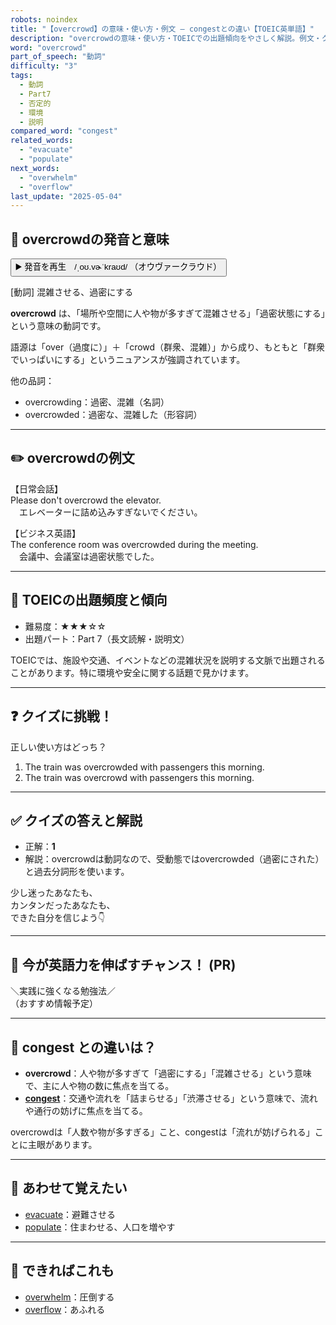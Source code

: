 ```yaml
---
robots: noindex
title: "【overcrowd】の意味・使い方・例文 ― congestとの違い【TOEIC英単語】"
description: "overcrowdの意味・使い方・TOEICでの出題傾向をやさしく解説。例文・クイズ付きでcongestとの違いもわかりやすく学べます。"
word: "overcrowd"
part_of_speech: "動詞"
difficulty: "3"
tags:
  - 動詞
  - Part7
  - 否定的
  - 環境
  - 説明
compared_word: "congest"
related_words:
  - "evacuate"
  - "populate"
next_words:
  - "overwhelm"
  - "overflow"
last_update: "2025-05-04"
---
```


## 🔰 overcrowdの発音と意味

<button class="play-audio" onclick="playTTS('overcrowd')">
  <span class="play-audio-main">
    ▶️ 発音を再生　/ˌoʊ.vɚˈkraʊd/
  </span>
  <span class="play-audio-sub">
    （オウヴァークラウド）
  </span>
</button>

[動詞] 混雑させる、過密にする

**overcrowd** は、「場所や空間に人や物が多すぎて混雑させる」「過密状態にする」という意味の動詞です。

語源は「over（過度に）」＋「crowd（群衆、混雑）」から成り、もともと「群衆でいっぱいにする」というニュアンスが強調されています。

他の品詞：  
- overcrowding：過密、混雑（名詞）
- overcrowded：過密な、混雑した（形容詞）

---

## ✏️ overcrowdの例文

【日常会話】  
Please don't overcrowd the elevator.  
　エレベーターに詰め込みすぎないでください。

【ビジネス英語】  
The conference room was overcrowded during the meeting.  
　会議中、会議室は過密状態でした。

---

## 🎯 TOEICの出題頻度と傾向

- 難易度：★★★☆☆
- 出題パート：Part 7（長文読解・説明文）

TOEICでは、施設や交通、イベントなどの混雑状況を説明する文脈で出題されることがあります。特に環境や安全に関する話題で見かけます。

---

## ❓ クイズに挑戦！

正しい使い方はどっち？

1. The train was overcrowded with passengers this morning.  
2. The train was overcrowd with passengers this morning.

---

## ✅ クイズの答えと解説

- 正解：**1**
- 解説：overcrowdは動詞なので、受動態ではovercrowded（過密にされた）と過去分詞形を使います。

少し迷ったあなたも、  
カンタンだったあなたも、  
できた自分を信じよう👇️

---

## 🚀 今が英語力を伸ばすチャンス！ (PR)

<div class="info-center">
＼実践に強くなる勉強法／<br>  
（おすすめ情報予定）
</div>

---

## 🤔  congest との違いは？

- **overcrowd**：人や物が多すぎて「過密にする」「混雑させる」という意味で、主に人や物の数に焦点を当てる。
- **[congest](/congest)**：交通や流れを「詰まらせる」「渋滞させる」という意味で、流れや通行の妨げに焦点を当てる。

overcrowdは「人数や物が多すぎる」こと、congestは「流れが妨げられる」ことに主眼があります。

---

## 🧩 あわせて覚えたい

- [evacuate](/evacuate)：避難させる
- [populate](/populate)：住まわせる、人口を増やす

---

## 📖 できればこれも

- [overwhelm](/overwhelm)：圧倒する
- [overflow](/overflow)：あふれる

<!-- cvid: aid49_bid46 -->
